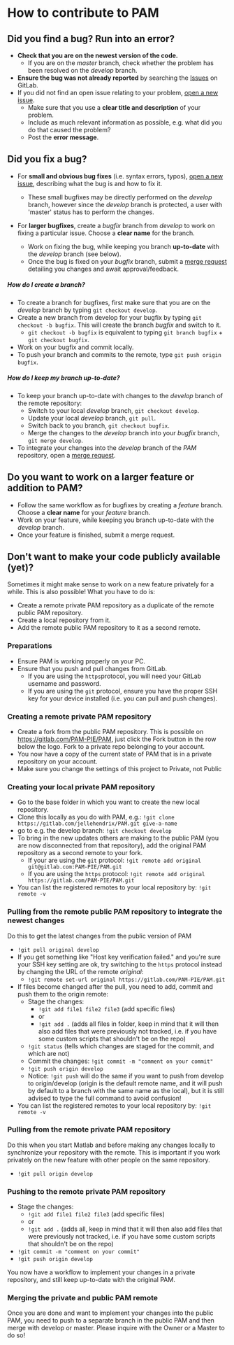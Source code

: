 How to contribute to PAM
==========================

Did you find a bug? Run into an error?
-----------------------------------------

* **Check that you are on the newest version of the code.**
    * If you are on the *master* branch, check whether the problem has been resolved on the *develop* branch.
* **Ensure the bug was not already reported** by searching the [Issues](https://gitlab.com/PAM-PIE/PAM/issues) on GitLab.
* If you did not find an open issue relating to your problem, [open a new issue](https://gitlab.com/PAM-PIE/PAM/issues/new).
    * Make sure that you use a **clear title and description** of your problem.
    * Include as much relevant information as possible, e.g. what did you do that caused the problem?
    * Post the **error message**.
    
Did you fix a bug?
--------------------

* For **small and obvious bug fixes** (i.e. syntax errors, typos), [open a new issue](https://gitlab.com/PAM-PIE/PAM/issues/new),
    describing what the bug is and how to fix it.
    * These small bugfixes may be directly performed on the *develop* branch, however since the *develop* branch is protected, 
        a user with 'master' status has to perform the changes.

* For **larger bugfixes**, create a *bugfix* branch from *develop* to work on fixing a particular issue. Choose a **clear name** for the branch.
    * Work on fixing the bug, while keeping you branch **up-to-date** with the *develop* branch (see below).
    * Once the bug is fixed on your *bugfix* branch, submit a [merge request](https://gitlab.com/PAM-PIE/PAM/merge_requests/new) detailing you changes and await approval/feedback.

##### How do I create a branch?

* To create a branch for bugfixes, first make sure that you are on the *develop* branch by typing `git checkout develop`.
* Create a new branch from develop for your bugfix by typing `git checkout -b bugfix`. This will create the branch *bugfix* and switch to it. 
    * `git checkout -b bugfix` is equivalent to typing `git branch bugfix` + `git checkout bugfix`.
* Work on your bugfix and commit locally.
* To push your branch and commits to the remote, type `git push origin bugfix`.

##### How do I keep my branch up-to-date?

* To keep your branch up-to-date with changes to the *develop* branch of the remote repository:
    * Switch to your local *develop* branch, `git checkout develop`.
    * Update your local *develop* branch, `git pull`.
    * Switch back to you branch, `git checkout bugfix`.
    * Merge the changes to the *develop* branch into your *bugfix* branch, `git merge develop`.
* To integrate your changes into the *develop* branch of the *PAM* repository, open a [merge request](https://gitlab.com/PAM-PIE/PAM/merge_requests/new).

Do you want to work on a larger feature or addition to PAM?
-------------------------------------------------------------

* Follow the same workflow as for bugfixes by creating a *feature* branch. Choose a **clear name** for your *feature* branch. 
* Work on your feature, while keeping you branch up-to-date with the *develop* branch.
* Once your feature is finished, submit a merge request.

Don't want to make your code publicly available (yet)?
--------------------------------------------------------

Sometimes it might make sense to work on a new feature privately for a while. This is also possible! What you have to do is:
* Create a remote private PAM repository as a duplicate of the remote public PAM repository.
* Create a local repository from it.
* Add the remote public PAM repository to it as a second remote.

### Preparations
* Ensure PAM is working properly on your PC. 
* Ensure that you push and pull changes from GitLab.
    * If you are using the `https`protocol, you will need your GitLab username and password. 
    * If you are using the `git` protocol, ensure you have the proper SSH key for your device installed (i.e. you can pull and push changes).

### Creating a remote private PAM repository
* Create a fork from the public PAM repository. This is possible on https://gitlab.com/PAM-PIE/PAM, just click the Fork button in the row below the logo. Fork to a private repo belonging to your account.
* You now have a copy of the current state of PAM that is in a private repository on your account.
* Make sure you change the settings of this project to Private, not Public

### Creating your local private PAM repository
* Go to the base folder in which you want to create the new local repository. 
* Clone this locally as you do with PAM, e.g.: `!git clone https://gitlab.com/jellehendrix/PAM.git give-a-name`
* go to e.g. the develop branch: `!git checkout develop`
* To bring in the new updates others are making to the public PAM (you are now disconnected from that repository), add the original PAM repository as a second remote to your fork.
    * If your are using the `git` protocol: `!git remote add original git@gitlab.com:PAM-PIE/PAM.git`
    * If you are using the `https` protocol: `!git remote add original https://gitlab.com/PAM-PIE/PAM.git`
* You can list the registered remotes to your local repository by: `!git remote -v`

### Pulling from the remote public PAM repository to integrate the newest changes
Do this to get the latest changes from the public version of PAM
* `!git pull original develop`
* If you get something like "Host key verification failed." and you're sure your SSH key setting are ok, try switching to the `https` protocol instead by changing the URL of the remote *original*:
    * `!git remote set-url original https://gitlab.com/PAM-PIE/PAM.git`
* If files become changed after the pull, you need to add, commit and push them to the origin remote:
    * Stage the changes:    
        * `!git add file1 file2 file3` (add specific files)
        * or
        * `!git add .` (adds all files in folder, keep in mind that it will then also add files that were previously not tracked, i.e. if you have some custom scripts that shouldn't be on the repo)
    * `!git status` (tells which changes are staged for the commit, and which are not)
    * Commit the changes: `!git commit -m "comment on your commit"`
    * `!git push origin develop`
    * Notice: `!git push` will do the same if you want to push from develop to origin/develop (origin is the default remote name, and it will push by default to a branch with the same name as the local), but it is still advised to type the full command to avoid confusion! 
* You can list the registered remotes to your local repository by: `!git remote -v`

### Pulling from the remote private PAM repository
Do this when you start Matlab and before making any changes locally to synchronize your repository with the remote. This is important if you work privately on the new feature with other people on the same repository.
* `!git pull origin develop`

### Pushing to the remote private PAM repository
* Stage the changes:
    * `!git add file1 file2 file3` (add specific files)
    * or
    * `!git add .` (adds all, keep in mind that it will then also add files that were previously not tracked, i.e. if you have some custom scripts that shouldn't be on the repo)
* `!git commit -m "comment on your commit"`
* `!git push origin develop`

You now have a workflow to implement your changes in a private repository, and still keep up-to-date with the original PAM.

### Merging the private and public PAM remote
Once you are done and want to implement your changes into the public PAM, you need to push to a separate branch in the public PAM and then merge with develop or master. Please inquire with the Owner or a Master to do so!

